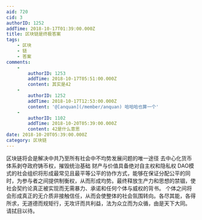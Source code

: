 ```yaml
---
aid: 720
cid: 3
authorID: 1252
addTime: 2018-10-17T01:39:00.000Z
title: 区块链是终极答案
tags:
    - 区块
    - 链
    - 答案
comments:
    -
        authorID: 1253
        addTime: 2018-10-17T05:51:00.000Z
        content: 其实是42
    -
        authorID: 1252
        addTime: 2018-10-17T12:53:00.000Z
        content: '@[anquan](/member/anquan) 哈哈哈也算一个'
    -
        authorID: 1102
        addTime: 2018-10-20T05:39:00.000Z
        content: 42是什么意思
date: 2018-10-20T05:39:00.000Z
category: 区块链
---
```


区块链将会是解决中共乃至所有社会中不均势发展问题的唯一途径 去中心化货币体系剥夺政府铸币权，摧毁统治基础 财产与价值具备绝对自主权和隐私权 DAO模式的社会组织将形成最常见且最平等公平的协作方式，能够在保证分配公平的同时，为参与者之间提供制衡权，从而形成均势。最终释放生产力和思想的禁锢，使社会契约论真正被实现而无需暴力、承诺和任何个体与威权的背书。 个体之间将会形成真正的无介质非接触信任，从而会使整体的社会氛围转向。各尽其能，各得所求，无道德而规矩行，无攻讦而共利益，法为众立而为众循，由是天下大同。 请拭目以待。
